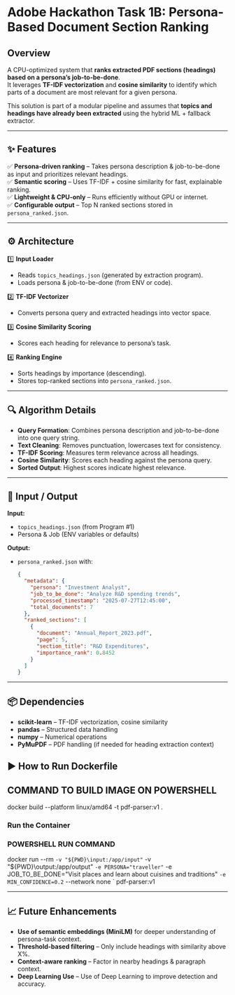
# Adobe Hackathon Task 1B: Persona-Based Document Section Ranking

## Overview
A CPU-optimized system that **ranks extracted PDF sections (headings) based on a persona’s job-to-be-done**.  
It leverages **TF-IDF vectorization** and **cosine similarity** to identify which parts of a document are most relevant for a given persona.

This solution is part of a modular pipeline and assumes that **topics and headings have already been extracted** using the hybrid ML + fallback extractor.

---

## ✨ Features

✅ **Persona-driven ranking** – Takes persona description & job-to-be-done as input and prioritizes relevant headings.  
✅ **Semantic scoring** – Uses TF-IDF + cosine similarity for fast, explainable ranking.  
✅ **Lightweight & CPU-only** – Runs efficiently without GPU or internet.  
✅ **Configurable output** – Top N ranked sections stored in `persona_ranked.json`.  

---

## ⚙️ Architecture

1️⃣ **Input Loader**  
   - Reads `topics_headings.json` (generated by extraction program).  
   - Loads persona & job-to-be-done (from ENV or code).  

2️⃣ **TF-IDF Vectorizer**  
   - Converts persona query and extracted headings into vector space.  

3️⃣ **Cosine Similarity Scoring**  
   - Scores each heading for relevance to persona’s task.  

4️⃣ **Ranking Engine**  
   - Sorts headings by importance (descending).  
   - Stores top-ranked sections into `persona_ranked.json`.

---

## 🔍 Algorithm Details

- **Query Formation**: Combines persona description and job-to-be-done into one query string.  
- **Text Cleaning**: Removes punctuation, lowercases text for consistency.  
- **TF-IDF Scoring**: Measures term relevance across all headings.  
- **Cosine Similarity**: Scores each heading against the persona query.  
- **Sorted Output**: Highest scores indicate highest relevance.

---

## 📂 Input / Output

**Input:**
- `topics_headings.json` (from Program #1)
- Persona & Job (ENV variables or defaults)

**Output:**
- `persona_ranked.json` with:
  ```json
  {
    "metadata": {
      "persona": "Investment Analyst",
      "job_to_be_done": "Analyze R&D spending trends",
      "processed_timestamp": "2025-07-27T12:45:00",
      "total_documents": 7
    },
    "ranked_sections": [
      {
        "document": "Annual_Report_2023.pdf",
        "page": 5,
        "section_title": "R&D Expenditures",
        "importance_rank": 0.8452
      }
    ]
  }
  ```

---

## 📦 Dependencies

- **scikit-learn** – TF-IDF vectorization, cosine similarity  
- **pandas** – Structured data handling  
- **numpy** – Numerical operations  
- **PyMuPDF** – PDF handling (if needed for heading extraction context)

## ▶️ How to Run Dockerfile

## COMMAND TO BUILD IMAGE ON POWERSHELL
docker build --platform linux/amd64 -t pdf-parser:v1 .

### Run the Container
### POWERSHELL RUN COMMAND

docker run --rm `
  -v "${PWD}\input:/app/input" `
  -v "${PWD}\output:/app/output" `
  -e PERSONA="traveller" `
  -e JOB_TO_BE_DONE="Visit places and learn about cuisines and traditions" `
  -e MIN_CONFIDENCE=0.2 `
  --network none `
  pdf-parser:v1

<!-- Adjust MIN_CONFIDENCE to improve the quality or quantity of relevant sub-sections. -->

<!-- Change PERSONA and JOB_TO_BE_DONE according to user prefrence -->

---

## 📈 Future Enhancements

- **Use of semantic embeddings (MiniLM)** for deeper understanding of persona-task context.  
- **Threshold-based filtering** – Only include headings with similarity above X%.  
- **Context-aware ranking** – Factor in nearby headings & paragraph context.
- **Deep Learning Use** – Use of Deep Learning to improve detection and accuracy. 
